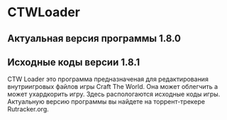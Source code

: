 # CTWLoader

## Актуальная версия программы 1.8.0
## Исходные коды версии 1.8.1

CTW Loader это программа предназначеная для редактирования внутриигровых файлов игры Craft The World. Она может облегчить а может ухардкорить игру. Здесь распологаются исходные коды игры. Актуальную версию программы вы найдете на торрент-трекере Rutracker.org.

